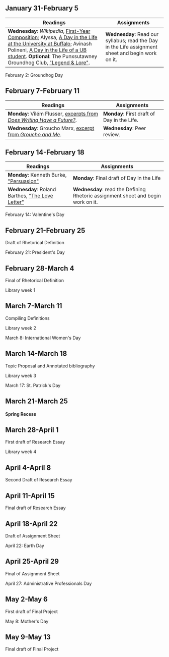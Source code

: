 ## January 31-February 5

Readings    |   Assignments
------------|--------------
**Wednesday**: *Wikipedia*, [First-Year Composition](https://en.wikipedia.org/wiki/First-year_composition); Alyssa, [A Day in the Life at the University at Buffalo](https://www.youtube.com/watch?v=-86PM-9fdgE); Avinash Polineni, [A Day in the Life of a UB student](https://www.youtube.com/watch?v=lMuY4M1SQfs). **Optional**: The Punxsutawney Groundhog Club, ["Legend & Lore"](https://www.groundhog.org/legend-and-lore). | **Wednesday**: Read our syllabus; read the Day in the Life assignment sheet and begin work on it.

February 2: Groundhog Day

## February 7-February 11

Readings    |   Assignments
------------|--------------
**Monday**: Vilém Flusser, [excerpts from *Does Writing Have a Future?*](reading/flusser-writing.pdf). | **Monday**: First draft of Day in the Life.
**Wednesday**: Groucho Marx, [excerpt from *Groucho and Me*](reading/groucho.pdf). | **Wednesday**: Peer review.

## February 14-February 18

Readings    |   Assignments
------------|--------------
**Monday**: Kenneth Burke, ["Persuasion"](reading/burke-persuasion.pdf) | **Monday**: Final draft of Day in the Life
**Wednesday**: Roland Barthes, ["The Love Letter"](reading/barthes-Love-Letter.pdf) | **Wednesday**: read the Defining Rhetoric assignment sheet and begin work on it.

February 14: Valentine's Day

## February 21-February 25

Draft of Rhetorical Definition
	
February 21: President's Day

## February 28-March 4

Final of Rhetorical Definition

Library week 1
	
## March 7-March 11

Compiling Definitions

Library week 2

March 8: International Women's Day

## March 14-March 18

Topic Proposal and Annotated bibliography

Library week 3

March 17: St. Patrick's Day

## March 21-March 25

#### Spring Recess

## March 28-April 1

First draft of Research Essay

Library week 4
	
## April 4-April 8

Second Draft of Research Essay

## April 11-April 15

Final draft of Research Essay

## April 18-April 22

Draft of Assignment Sheet

April 22: Earth Day

## April 25-April 29

Final of Assignment Sheet

April 27: Administrative Professionals Day

## May 2-May 6

First draft of Final Project

May 8: Mother's Day

## May 9-May 13

Final draft of Final Project
	
